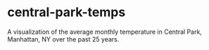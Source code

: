 # central-park-temps
A visualization of the average monthly temperature in Central Park, Manhattan, NY over the past 25 years.
